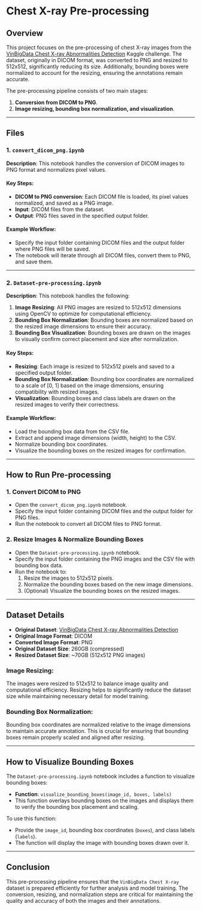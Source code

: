 # Chest X-ray Pre-processing

## Overview

This project focuses on the pre-processing of chest X-ray images from the [VinBigData Chest X-ray Abnormalities Detection](https://www.kaggle.com/c/vinbigdata-chest-xray-abnormalities-detection) Kaggle challenge. The dataset, originally in DICOM format, was converted to PNG and resized to 512x512, significantly reducing its size. Additionally, bounding boxes were normalized to account for the resizing, ensuring the annotations remain accurate.

The pre-processing pipeline consists of two main stages:
1. **Conversion from DICOM to PNG**.
2. **Image resizing, bounding box normalization, and visualization**.

---

## Files

### 1. `convert_dicom_png.ipynb`
**Description**: This notebook handles the conversion of DICOM images to PNG format and normalizes pixel values.

#### Key Steps:
- **DICOM to PNG conversion**: Each DICOM file is loaded, its pixel values normalized, and saved as a PNG image.
- **Input**: DICOM files from the dataset.
- **Output**: PNG files saved in the specified output folder.

#### Example Workflow:
- Specify the input folder containing DICOM files and the output folder where PNG files will be saved.
- The notebook will iterate through all DICOM files, convert them to PNG, and save them.

---

### 2. `Dataset-pre-processing.ipynb`
**Description**: This notebook handles the following:
1. **Image Resizing**: All PNG images are resized to 512x512 dimensions using OpenCV to optimize for computational efficiency.
2. **Bounding Box Normalization**: Bounding boxes are normalized based on the resized image dimensions to ensure their accuracy.
3. **Bounding Box Visualization**: Bounding boxes are drawn on the images to visually confirm correct placement and size after normalization.

#### Key Steps:
- **Resizing**: Each image is resized to 512x512 pixels and saved to a specified output folder.
- **Bounding Box Normalization**: Bounding box coordinates are normalized to a scale of [0, 1] based on the image dimensions, ensuring compatibility with resized images.
- **Visualization**: Bounding boxes and class labels are drawn on the resized images to verify their correctness.

#### Example Workflow:
- Load the bounding box data from the CSV file.
- Extract and append image dimensions (width, height) to the CSV.
- Normalize bounding box coordinates.
- Visualize the bounding boxes on the resized images for confirmation.

---

## How to Run Pre-processing

### 1. **Convert DICOM to PNG**
- Open the `convert_dicom_png.ipynb` notebook.
- Specify the input folder containing DICOM files and the output folder for PNG files.
- Run the notebook to convert all DICOM files to PNG format.

### 2. **Resize Images & Normalize Bounding Boxes**
- Open the `Dataset-pre-processing.ipynb` notebook.
- Specify the input folder containing the PNG images and the CSV file with bounding box data.
- Run the notebook to:
  1. Resize the images to 512x512 pixels.
  2. Normalize the bounding boxes based on the new image dimensions.
  3. (Optional) Visualize the bounding boxes on the resized images.

---

## Dataset Details

- **Original Dataset**: [VinBigData Chest X-ray Abnormalities Detection](https://www.kaggle.com/c/vinbigdata-chest-xray-abnormalities-detection)
- **Original Image Format**: DICOM
- **Converted Image Format**: PNG
- **Original Dataset Size**: 260GB (compressed)
- **Resized Dataset Size**: ~70GB (512x512 PNG images)

### Image Resizing:
The images were resized to 512x512 to balance image quality and computational efficiency. Resizing helps to significantly reduce the dataset size while maintaining necessary detail for model training.

### Bounding Box Normalization:
Bounding box coordinates are normalized relative to the image dimensions to maintain accurate annotation. This is crucial for ensuring that bounding boxes remain properly scaled and aligned after resizing.

---

## How to Visualize Bounding Boxes

The `Dataset-pre-processing.ipynb` notebook includes a function to visualize bounding boxes:

- **Function**: `visualize_bounding_boxes(image_id, boxes, labels)`
- This function overlays bounding boxes on the images and displays them to verify the bounding box placement and scaling.

To use this function:
- Provide the `image_id`, bounding box coordinates (`boxes`), and class labels (`labels`).
- The function will display the image with bounding boxes drawn over it.

---

## Conclusion

This pre-processing pipeline ensures that the `VinBigData Chest X-ray` dataset is prepared efficiently for further analysis and model training. The conversion, resizing, and normalization steps are critical for maintaining the quality and accuracy of both the images and their annotations.
